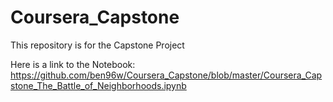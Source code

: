 # Coursera_Capstone
This repository is for the Capstone Project

Here is a link to the Notebook: https://github.com/ben96w/Coursera_Capstone/blob/master/Coursera_Capstone_The_Battle_of_Neighborhoods.ipynb

